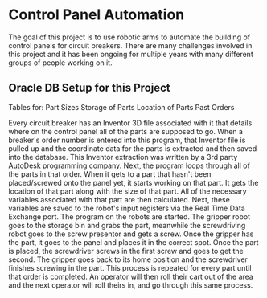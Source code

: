 # Control Panel Automation

The goal of this project is to use robotic arms to automate the building of control panels for circuit breakers. There are many challenges involved in this project and it has been ongoing for multiple years with many different groups of people working on it.

Oracle DB Setup for this Project
--------------------------------
Tables for:
  Part Sizes
  Storage of Parts
  Location of Parts
  Past Orders

Every circuit breaker has an Inventor 3D file associated with it that details where on the control panel all of the parts are supposed to go.
When a breaker's order number is entered into this program, that Inventor file is pulled up and the coordinate data for the parts is extracted and then saved into the 
database. This Inventor extraction was written by a 3rd party AutoDesk programming company. Next, the program loops through all of the parts in that order. When it gets 
to a part that hasn't been placed/screwed onto the panel yet, it starts working on that part. It gets the location of that part along with the size of that part. All of 
the necessary variables associated with that part are then calculated. Next, these variables are saved to the robot's input registers via the Real Time Data Exchange 
port. The program on the robots are started. The gripper robot goes to the storage bin and grabs the part, meanwhile the screwdriving robot goes to the screw presentor 
and gets a screw. Once the gripper has the part, it goes to the panel and places it in the correct spot. Once the part is placed, the screwdriver screws in the first 
screw and goes to get the second. The gripper goes back to its home position and the screwdriver finishes screwing in the part. This process is repeated for every part 
until that order is completed. An operator will then roll their cart out of the area and the next operator will roll theirs in, and go through this same process.
